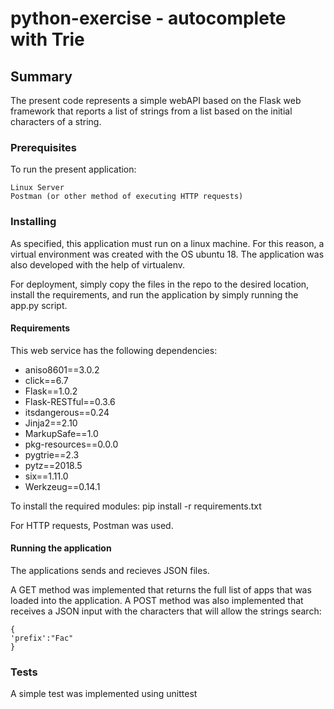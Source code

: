 # python-exercise - autocomplete with Trie

## Summary
The present code represents a simple webAPI based on the Flask web framework that reports a list of strings from a list based on the initial characters of a string.

### Prerequisites
To run the present application:
```
Linux Server
Postman (or other method of executing HTTP requests)
```

### Installing
As specified, this application must run on a linux machine. For this reason, a virtual environment was created with the OS ubuntu 18.
The application was also developed with the help of virtualenv.

For deployment, simply copy the files in the repo to the desired location, install the requirements, and run the application by simply running the app.py script.


#### Requirements
This web service has the following dependencies:

* aniso8601==3.0.2
* click==6.7
* Flask==1.0.2
* Flask-RESTful==0.3.6
* itsdangerous==0.24
* Jinja2==2.10
* MarkupSafe==1.0
* pkg-resources==0.0.0
* pygtrie==2.3
* pytz==2018.5
* six==1.11.0
* Werkzeug==0.14.1

To install the required modules:
  pip install -r requirements.txt
  
For HTTP requests, Postman was used.

#### Running the application
The applications sends and recieves JSON files.

A GET method was implemented that returns the full list of apps that was loaded into the application.
A POST method was also implemented that receives a JSON input with the characters that will allow the strings search:

```
{
'prefix':"Fac"
}
```

### Tests
A simple test was implemented using unittest

